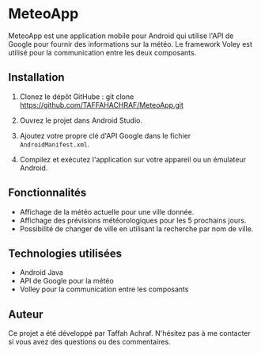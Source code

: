 # MeteoApp

MeteoApp est une application mobile pour Android qui utilise l'API de Google pour fournir des informations sur la météo. Le framework Voley est utilisé pour la communication entre les deux composants.

## Installation

1. Clonez le dépôt GitHube :
git clone https://github.com/TAFFAHACHRAF/MeteoApp.git

2. Ouvrez le projet dans Android Studio.
3. Ajoutez votre propre clé d'API Google dans le fichier `AndroidManifest.xml`.
4. Compilez et exécutez l'application sur votre appareil ou un émulateur Android.

## Fonctionnalités

- Affichage de la météo actuelle pour une ville donnée.
- Affichage des prévisions météorologiques pour les 5 prochains jours.
- Possibilité de changer de ville en utilisant la recherche par nom de ville.

## Technologies utilisées

- Android Java
- API de Google pour la météo
- Volley pour la communication entre les composants

## Auteur

Ce projet a été développé par Taffah Achraf. N'hésitez pas à me contacter si vous avez des questions ou des commentaires.

